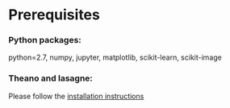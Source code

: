 # Prerequisites
### Python packages:
python=2.7, numpy, jupyter, matplotlib, scikit-learn, scikit-image

### Theano and lasagne:
Please follow the [installation instructions](https://lasagne.readthedocs.io/en/latest/user/installation.html)
